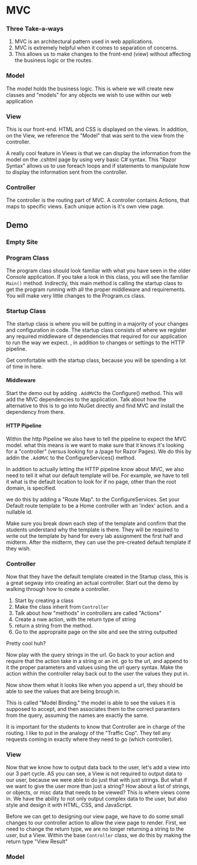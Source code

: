 # MVC

### Three Take-a-ways


1. MVC is an architectural pattern used in web applications. 
2. MVC is extremely helpful when it comes to separation of concerns. 
3. This allows us to make changes to the front-end (view) without 
affecting the business logic or the routes. 

### Model
The model holds the business logic. This is where
we will create new classes and "models" for any objects
we wish to use within our web application

### View
This is our front-end. HTML and CSS is displayed on 
the views. In addition, on the View, we reference the "Model"
that was sent to the view from the controller. 

A really cool feature in Views is that we can display the information
from the model on the .cshtml page by using very basic C# syntax.
This "Razor Syntax" allows us to use foreach loops and if statements
to manipulate how to display the information sent from the controller. 


### Controller
The controller is the routing part of MVC. A controller contains
Actions, that maps to specific views. Each unique action is it's own 
view page. 

## Demo

### Empty Site

### Program Class
The program class should look familiar with what you have seen in the older Console application. 
If you take a look in this class, you will see the familiar `Main()` method. Indirectly, this main method is calling the 
startup class to get the program running with all the proper middleware and requirements. 
You will make very little changes to the Program.cs class. 

### Startup Class
The startup class is where you will be putting in a majority of your changes and configuration in code. The startup class consists 
of where we register any required middleware of dependencies that required for our application to run the way we expect.
, in addition to changes or settings to the HTTP pipeline. 

Get comfortable with the startup class, because you will be spending a lot of time in here. 

#### Middleware

Start the demo out by adding `.AddMVC`to the Configure() method. This will add the MVC dependencies to the application. 
Talk about how the alternative to this is to go into NuGet directly and find MVC and install the dependency from there. 

#### HTTP Pipeline
Within the http Pipeline we also have to tell the pipeline to expect the MVC model. what this means is we 
want to make sure that it knows it's looking for a "controller" (versus looking for a /page for Razor Pages). We do this by
addin the `.AddMVC` to the  ConfigureServices() method. 

In addition to actually letting the HTTP pipeline know about MVC, we also need to tell it what our default template will be. For example,
we have to tell it what is the default location to look for if no page, other than the root domain, is specified. 

we do this by adding a "Route Map". to the ConfigureServices. Set your Default route template to be a Home controller with an 'index' action.
and a nullable id. 

Make sure you break down each step of the template and confirm that the students understand why the template is there. 
They will be required to write out the template by hand for every lab assignment the first half and midterm. After the midterm, they
can use the pre-created default template if they wish. 

### Controller
Now that they have the default template created in the Startup class, this is a great segway into creating an actual controller. 
Start out the demo by walking through how to create a controller. 
1. Start by creating a class
2. Make the class inherit from `Controller`
3. Talk about how "methods" in controllers are called "Actions"
2. Create a nwe action, with the return type of string
5. return a string from the method. 
6. Go to the appropraite page on the site and see the string outputted

Pretty cool huh? 

Now play with the query strings in the url. Go back to your action and require that the action take in a string or an int. 
go to the url, and append to it the proper parameters and values using the url query syntax. Make the action within the controller
relay back out to the user the values they put in. 

Now show them what it looks like when you append a url, they should be able to see the values that are being brough in. 

This is called "Model Binding." the model is able to see the values it is supposed to accept, and then associates them to the correct paramters
from the query, assuming the names are exactly the same. 

It is important for the students to know that Controller are in charge of the routing. I like to put in the analogy of the "Traffic Cop".
They tell any requests coming in exactly where they need to go (which controller). 

### View
Now that we know how to output data back to the user, let's add a view into our 3 part cycle.
AS you can see, a View is not required to output data to our user, because we were able to do just that with just strings. 
But what if we want to give the user more than just a string? How about a list of strings, or objects, or misc data that
needs to be viewed? This is where views come in. We have the ability to not only output complex data to the user, but also 
style and design it with HTML, CSS, and JavaScript. 

Before we can get to designing our view page, we have to do some small changes to our controller action to allow the view page
to render. First, we need to change the return type, we are no longer returning a string to the user, but a View. Within the base
`Controller` class, we do this by making the return type "View Result"


### Model